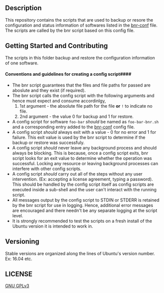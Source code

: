 ## Description ##
  This repository contains the scripts that are used to backup or resore the configuration and status information of softwares listed in the [bnr-conf](https://github.com/wrvenkat/bnr-conf) file. The scripts are called by the bnr script based on this config file.
  
## Getting Started and Contributing ##
  The scripts in this folder backup and restore the configuration information of one software.
  
#### Conventions and guidelines for creating a config script####
  * The bnr script guarantees that the files and file paths for passed are aboslute and they exist (if required).
  * The bnr script calls the config script with the following arguments and hence must expect and consume accordinlgy,  
	1. 1st argument - the absolute file path for the file **or** `!` to indicate no file.  
	2. 2nd argument - the value 0 for backup and 1 for restore.
  * A config script for software `foo-bar` *should* be named as `foo-bar-bnr.sh` and a corresponding entry added to the [bnr-conf](https://github.com/wrvenkat/bnr-conf) config file.
  * A config script *should* always exit with a value - 0 for no error and 1 for failure. This exit value is used by the bnr script to determine if the backup or restore was successfuly.
  * A config script *should* never leave any background process and should always be blocking. This is because, once a config script exits, bnr script looks for an exit value to determine whether the operation was successful. Locking any resource or leaving background processes can interfere with other config scripts.
  * A config script *should* carry out all of the steps without any user intervention. (Ex: accepting a license agreement, typing a password). This should be handled by the config script itself as config scripts are executed inside a sub-shell and the user can't interact with the running script.
  * All messages output by the config script to STDIN or STDERR is retained by the bnr script for use in logging. Hence, additional error messages are encouraged and there needn't be any separate logging at the script level.
  * It is strongly recommended to test the scripts on a fresh install of the Ubuntu version it is intended to work in.
  
## Versioning ##
  Stable versions are organized along the lines of Ubuntu's version number. Ex: 16.04 etc.
  
## LICENSE ##

[GNU GPLv3](https://www.gnu.org/licenses/gpl-3.0.en.html)
